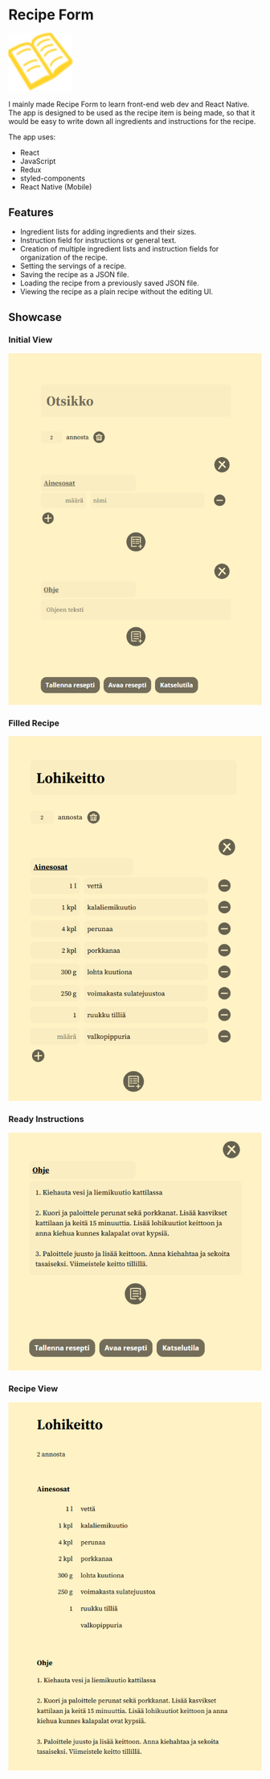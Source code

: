 # Recipe Form

<img alt="recipe form logo, a simple image of an open yellow book" src="front-end-app/src/assets/book-icon-yellow.svg" width="128"/>

I mainly made Recipe Form to learn front-end web dev and React Native. The app is designed to be used as the recipe item is being made, so that it would be easy to write down all ingredients and instructions for the recipe.

The app uses:
- React
- JavaScript
- Redux
- styled-components
- React Native (Mobile)

## Features

- Ingredient lists for adding ingredients and their sizes.
- Instruction field for instructions or general text.
- Creation of multiple ingredient lists and instruction fields for organization of the recipe.
- Setting the servings of a recipe.
- Saving the recipe as a JSON file.
- Loading the recipe from a previously saved JSON file.
- Viewing the recipe as a plain recipe without the editing UI.

## Showcase

### Initial View

<img alt="image of a empty recipe, how the app is presented initially" src="showcase/empty-recipe.png"/>

### Filled Recipe

<img alt="image of a finished salmon soup recipe, 1st half" src="showcase/lohikeitto-alku.png"/>

### Ready Instructions

<img alt="image of a finished salmon soup recipe, 2nd half" src="showcase/lohikeitto-ohje.png"/>

### Recipe View

<img alt="image of a finished salmon soup recipe, viewed with the recipe view on" src="showcase/lohikeitto-view.png"/>
